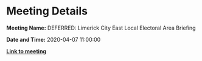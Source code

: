 # Meeting Details

**Meeting Name:** DEFERRED: Limerick City East Local Electoral Area Briefing

**Date and Time:** 2020-04-07 11:00:00

**<a href="https://www.limerick.ie/council/whats-on/private-limerick-city-east-local-electoral-area-briefing-32" target="_blank">Link to meeting</a>**
